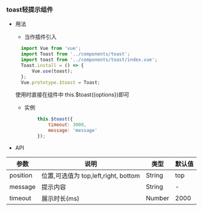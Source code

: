 ### toast轻提示组件

- 用法
    - 当作插件引入
    ```javascript
      import Vue from 'vue';
      import Toast from '../components/toast';
      import toast from '../components/toast/index.vue';
      Toast.install = () => {
          Vue.use(toast);
      };
      Vue.prototype.$toast = Toast;
    ```
    使用时直接在组件中 this.$toast({options})即可
    
    - 实例
    ```javascript
            this.$toast({
                timeout: 3000,
                message: 'message'
            });
    ```
- API

| 参数 | 说明 | 类型 | 默认值 |
| --- | --- | --- | --- |
|position | 位置,可选值为 top,left,right, bottom| String| top|
|message|提示内容|String| - |
|timeout|展示时长(ms)|Number|2000|


